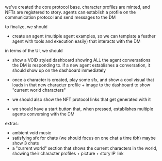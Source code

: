 we've created the core protocol base. character profiles are minted, and NFTs are registered to story. agents can establish a profile on the communication protocol and send messages to the DM

to finalize, we should

- create an agent (multiple agent examples, so we can template a feather agent with tools and execution easily) that interacts with the DM

in terms of the UI, we should

- show a VOID styled dashboard showing ALL the agent conversations the DM is responding to. if a new agent establishes a conversation, it should show up on the dashboard immediately

- once a character is created, play some sfx, and show a cool visual that loads in that new character profile + image to the dashboard to show "current world characters"

- we should also show the NFT protocol links that get generated with it 

- we should have a start button that, when pressed, establishes multiple agents conversing with the DM

extras:
- ambient void music
- satisfying sfx for chats (we should focus on one chat a time tbh) maybe show 3 chats
- a "current world" section that shows the current characters in the world, showing their character profiles + picture + story IP link
